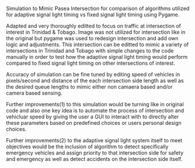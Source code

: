 Simulation to Mimic Pasea Intersection for comparison of algorithms utilized for adaptive signal light timing vs fixed signal light timing using Pygame.

Adapted and very thoroughly editted to focus on traffic at intersection of interest in Trinidad & Tobago. Image was not utilized for intersection like in the original but pygame was used to redesign intersection and add own logic and adjustments. This intersection can be editted to mimic a variety of intersections in Trinidad and Tobago with simple changes to the code manually in order to test how the adaptive signal light timing would perform compared to fixed signal light timing on other intersections of interest.

Accuracy of simulation can be fine tuned by editing speed of vehicles in pixels/second and distance of the each intersection side length as well as the desired queue lengths to mimic either non camaera based and/or camera based sensing.

Further improvements(1) to this simulation would be turning like in original code and also one key idea is to automate the process of intersection and vehicluar speed by giving the user a GUI to interact with to directly alter these parameters based on predefined choices or users personal design choices.

Further improvements(2)  to the adaptive signal light system itself to meet objectives would be the inclusion of algorithm to detect specifically emergency vehicles and assign priority to that intersection side for safety and emergency as well as detect accidents on the intersection side itself.
